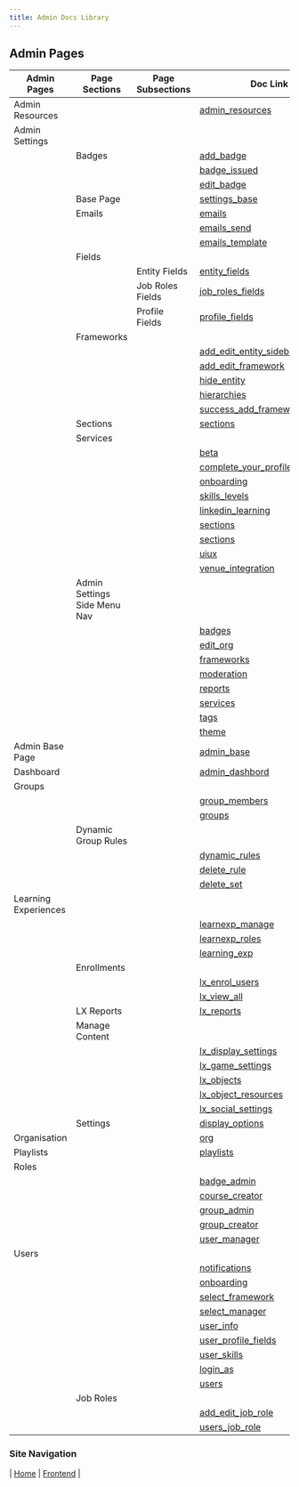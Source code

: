 ```yaml
---
title: Admin Docs Library
---
```


## Admin Pages


| Admin Pages | Page Sections | Page Subsections | Doc Link |
| -------------- | ----------- | ----------- | ----------- |
| Admin Resources | | | [admin_resources](../html/admin_resources_page.html) |
| Admin Settings | | | |
| | Badges | | [add_badge](../html/add_badge_page.html) |
| | | | [badge_issued](../html/badge_issued_page.html) |
| | | | [edit_badge](../html/edit_badge_page.html) |
| | Base Page | | [settings_base](../html/settings_base_page.html) |
| | Emails | | [emails](../html/emails_base_page.html) |
| | | | [emails_send](../html/emails_send_email_page.html) |
| | | | [emails_template](../html/emails_templates_page.html) |
| | Fields | | |
| | | Entity Fields | [entity_fields](../html/entity_fields_page.html) |
| | | Job Roles Fields | [job_roles_fields](../html/job_roles_fields_page.html) |
| | | Profile Fields | [profile_fields](../html/profile_fields.html) |
| | Frameworks| | |
| | | | [add_edit_entity_sidebar](../html/add_edit_entity_sidebar.html) |
| | | | [add_edit_framework](../html/add_edit_framework_sidebar.html) |
| | | | [hide_entity](../html/hide_entity_modal.resource.html) |
| | | | [hierarchies](../html/hierarchies_page.html) |
| | | | [success_add_framework_sidebar](../html/success_add_framework_sidebar.html) |
| | Sections | | [sections](../html/sections_page.html) |
| | Services | | |
| | | | [beta](../html/beta_features_page.html) |
| | | | [complete_your_profile](../html/complete_your_profile_page.html) |
| | | | [onboarding](../html/service_onboarding_page.html) |
| | | | [skills_levels](../html/service_skills_and_levels_page.html) |
| | | | [linkedin_learning](../html/services_linkedin_learning_page.html) |
| | | | [sections](../html/services_sections_page.html) |
| | | | [sections](../html/services_sections_page.html) |
| | | | [uiux](../html/ui_ux_page.html) |
| | | | [venue_integration](../html/venue_integration_page.html) |
| | Admin Settings Side Menu Nav | | |
| | | | [badges](../html/badges_page.html) |
| | | | [edit_org](../html/edit_organisation_page.html) |
| | | | [frameworks](../html/frameworks_page.html) |
| | | | [moderation](../html/moderation_page.html) |
| | | | [reports](../html/reports_page.html) |
| | | | [services](../html/services_page.html) |
| | | | [tags](../html/tags_page.html) |
| | | | [theme](../html/theme_page.html) |
| Admin Base Page | | | [admin_base](../html/admin_base_page.html) |
| Dashboard | | | [admin_dashbord](../html/dashboard_page.html) |
| Groups | | | |
|  | | | [group_members](../html/group_members_tab.html) |
|  | | | [groups](../html/groups_page.html) |
| | Dynamic Group Rules | | |
| | | | [dynamic_rules](../html/dynamic_rules_tab.html) |
| | | | [delete_rule](../html/delete_rule_modal.html) |
| | | | [delete_set](../html/delete_set_modal.html) |
| Learning Experiences | | | |
| | | | [learnexp_manage](../html/learnexp_manage_content_page.html) |
| | | | [learnexp_roles](../html/learnexp_roles_page.html) |
| | | | [learning_exp](../html/learning_experience_page.html) |
| | Enrollments | | |
| | | | [lx_enrol_users](../html/learning_experience_enroll_users_page.html) |
| | | | [lx_view_all](../html/learning_experience_view_all_page.html) |
| | LX Reports | | [lx_reports](../html/learnexp_reports_page.html) |
| | Manage Content | | |
| | | | [lx_display_settings](../html/lx_manage_content_displaysettings_page.html) |
| | | | [lx_game_settings](../html/lx_manage_content_gamesettings_page.html) |
| | | | [lx_objects](../html/lx_manage_content_objects_page.html) |
| | | | [lx_object_resources](../html/lx_manage_content_objects_resources_modal.html) |
| | | | [lx_social_settings](../html/lx_manage_content_socialsettings_page.html) |
| | Settings | | [display_options](../html/display_options_accordian_page.html) |
| Organisation | | | [org](../html/organisation_page.html) |
| Playlists | | | [playlists](../html/play-lists_page.html) |
| Roles | | | |
| | | | [badge_admin](../html/badge_admin_page.html) |
| | | | [course_creator](../html/course_creator_page.html) |
| | | | [group_admin](../html/group_admin_page.html) |
| | | | [group_creator](../html/group_creator_page.html) |
| | | | [user_manager](../html/user_manager_base_page.html) |
| Users | | | |
| | | | [notifications](../html/notifications_page.html) |
| | | | [onboarding](../html/onboarding_page.html) |
| | | | [select_framework](../html/select_framework_sidebar.html) |
| | | | [select_manager](../html/select_manager_sidebar.html) |
| | | | [user_info](../html/user_information_page.html) |
| | | | [user_profile_fields](../html/user_profile_fields_page.html) |
| | | | [user_skills](../html/user_skills_and_levels_page.html) |
| | | | [login_as](../html/users_login_as_user.html) |
| | | | [users](../html/users_page.html) |
| | Job Roles | | |
| | | | [add_edit_job_role](../html/add_edit_job_role_sidebar.html) |
| | | | [users_job_role](../html/users_job_roles_page.html) |


### Site Navigation
| [Home](../index.md) | [Frontend](../sections/newfrontend.md) |